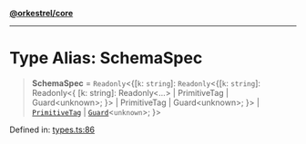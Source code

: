 [**@orkestrel/core**](../index.md)

***

# Type Alias: SchemaSpec

> **SchemaSpec** = `Readonly`\<\{\[`k`: `string`\]: `Readonly`\<\{\[`k`: `string`\]: Readonly\<\{ \[k: string\]: Readonly\<...\> \| PrimitiveTag \| Guard\<unknown\>; \}\> \| PrimitiveTag \| Guard\<unknown\>; \}\> \| [`PrimitiveTag`](PrimitiveTag.md) \| [`Guard`](Guard.md)\<`unknown`\>; \}\>

Defined in: [types.ts:86](https://github.com/orkestrel/core/blob/cbe5b2d7b027ca6f0f1301ef32750afb69b4764b/src/types.ts#L86)
